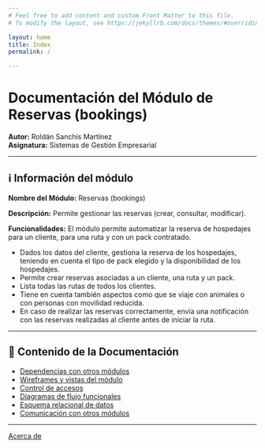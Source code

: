 ```yaml
---
# Feel free to add content and custom Front Matter to this file.
# To modify the layout, see https://jekyllrb.com/docs/themes/#overriding-theme-defaults

layout: home
title: Index
permalink: /

---
```

# Documentación del Módulo de Reservas (bookings)

**Autor:** Roldán Sanchis Martínez  
**Asignatura:** Sistemas de Gestión Empresarial

---
## ℹ️ Información del módulo

**Nombre del Módulo:** Reservas (bookings)  

**Descripción:** Permite gestionar las reservas (crear, consultar, modificar).

**Funcionalidades:** El módulo permite automatizar la reserva de hospedajes para un cliente, para una ruta y con un pack contratado.

- Dados los datos del cliente, gestiona la reserva de los hospedajes, teniendo en cuenta el tipo de pack elegido y la disponibilidad de los hospedajes.  
- Permite crear reservas asociadas a un cliente, una ruta y un pack.  
- Lista todas las rutas de todos los clientes.  
- Tiene en cuenta también aspectos como que se viaje con animales o con personas con
movilidad reducida.  
- En caso de realizar las reservas correctamente, envía una notificación con las reservas realizadas al cliente antes de iniciar la ruta.  

---

## 📂 Contenido de la Documentación

- [Dependencias con otros módulos](/bookings/docs/markdowns/dependencias.md)
- [Wireframes y vistas del módulo](/bookings/docs/markdowns/wireframes.md)
- [Control de accesos](/bookings/docs/markdowns/accesos.md)
- [Diagramas de flujo funcionales](/bookings/docs/markdowns/diagramas.md)
- [Esquema relacional de datos](/bookings/docs/markdowns/esquema_relacional.md)
- [Comunicación con otros módulos](/bookings/docs/markdowns/comunicacion.md)

---
[Acerca de](/bookings/docs/markdowns/about.markdown)